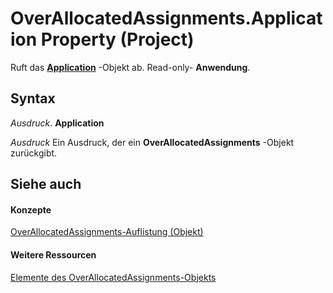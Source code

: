 
# OverAllocatedAssignments.Application Property (Project)

Ruft das  **[Application](8eb91712-7784-a102-38c0-19bb056c27e9.md)** -Objekt ab. Read-only- **Anwendung**.


## Syntax

 _Ausdruck_. **Application**

 _Ausdruck_ Ein Ausdruck, der ein **OverAllocatedAssignments** -Objekt zurückgibt.


## Siehe auch


#### Konzepte


[OverAllocatedAssignments-Auflistung (Objekt)](b2856ebf-cff2-04a6-53c9-123de09f2a3b.md)
#### Weitere Ressourcen


[Elemente des OverAllocatedAssignments-Objekts](http://msdn.microsoft.com/library/80ede7eb-20fc-2637-6d2a-636904ee5e79%28Office.15%29.aspx)